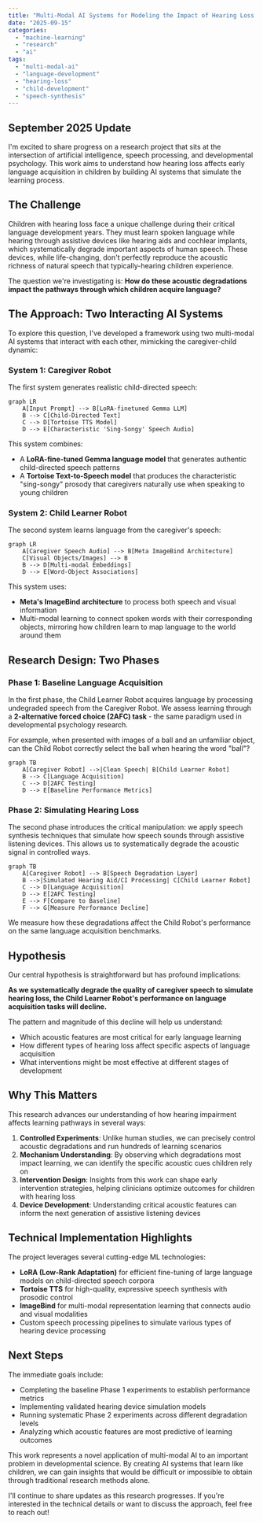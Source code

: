 ```yaml
---
title: "Multi-Modal AI Systems for Modeling the Impact of Hearing Loss on Child Language Development"
date: "2025-09-15"
categories:
  - "machine-learning"
  - "research"
  - "ai"
tags:
  - "multi-modal-ai"
  - "language-development"
  - "hearing-loss"
  - "child-development"
  - "speech-synthesis"
---
```


## September 2025 Update

I'm excited to share progress on a research project that sits at the intersection of artificial intelligence, speech processing, and developmental psychology. This work aims to understand how hearing loss affects early language acquisition in children by building AI systems that simulate the learning process.

## The Challenge

Children with hearing loss face a unique challenge during their critical language development years. They must learn spoken language while hearing through assistive devices like hearing aids and cochlear implants, which systematically degrade important aspects of human speech. These devices, while life-changing, don't perfectly reproduce the acoustic richness of natural speech that typically-hearing children experience.

The question we're investigating is: **How do these acoustic degradations impact the pathways through which children acquire language?**

## The Approach: Two Interacting AI Systems

To explore this question, I've developed a framework using two multi-modal AI systems that interact with each other, mimicking the caregiver-child dynamic:

### System 1: Caregiver Robot

The first system generates realistic child-directed speech:

```mermaid
graph LR
    A[Input Prompt] --> B[LoRA-finetuned Gemma LLM]
    B --> C[Child-Directed Text]
    C --> D[Tortoise TTS Model]
    D --> E[Characteristic 'Sing-Songy' Speech Audio]
```

This system combines:
- A **LoRA-fine-tuned Gemma language model** that generates authentic child-directed speech patterns
- A **Tortoise Text-to-Speech model** that produces the characteristic "sing-songy" prosody that caregivers naturally use when speaking to young children

### System 2: Child Learner Robot

The second system learns language from the caregiver's speech:

```mermaid
graph LR
    A[Caregiver Speech Audio] --> B[Meta ImageBind Architecture]
    C[Visual Objects/Images] --> B
    B --> D[Multi-modal Embeddings]
    D --> E[Word-Object Associations]
```

This system uses:
- **Meta's ImageBind architecture** to process both speech and visual information
- Multi-modal learning to connect spoken words with their corresponding objects, mirroring how children learn to map language to the world around them

## Research Design: Two Phases

### Phase 1: Baseline Language Acquisition

In the first phase, the Child Learner Robot acquires language by processing undegraded speech from the Caregiver Robot. We assess learning through a **2-alternative forced choice (2AFC) task** - the same paradigm used in developmental psychology research.

For example, when presented with images of a ball and an unfamiliar object, can the Child Robot correctly select the ball when hearing the word "ball"?

```mermaid
graph TB
    A[Caregiver Robot] -->|Clean Speech| B[Child Learner Robot]
    B --> C[Language Acquisition]
    C --> D[2AFC Testing]
    D --> E[Baseline Performance Metrics]
```

### Phase 2: Simulating Hearing Loss

The second phase introduces the critical manipulation: we apply speech synthesis techniques that simulate how speech sounds through assistive listening devices. This allows us to systematically degrade the acoustic signal in controlled ways.

```mermaid
graph TB
    A[Caregiver Robot] --> B[Speech Degradation Layer]
    B -->|Simulated Hearing Aid/CI Processing| C[Child Learner Robot]
    C --> D[Language Acquisition]
    D --> E[2AFC Testing]
    E --> F[Compare to Baseline]
    F --> G[Measure Performance Decline]
```

We measure how these degradations affect the Child Robot's performance on the same language acquisition benchmarks.

## Hypothesis

Our central hypothesis is straightforward but has profound implications:

**As we systematically degrade the quality of caregiver speech to simulate hearing loss, the Child Learner Robot's performance on language acquisition tasks will decline.**

The pattern and magnitude of this decline will help us understand:
- Which acoustic features are most critical for early language learning
- How different types of hearing loss affect specific aspects of language acquisition
- What interventions might be most effective at different stages of development

## Why This Matters

This research advances our understanding of how hearing impairment affects learning pathways in several ways:

1. **Controlled Experiments**: Unlike human studies, we can precisely control acoustic degradations and run hundreds of learning scenarios
2. **Mechanism Understanding**: By observing which degradations most impact learning, we can identify the specific acoustic cues children rely on
3. **Intervention Design**: Insights from this work can shape early intervention strategies, helping clinicians optimize outcomes for children with hearing loss
4. **Device Development**: Understanding critical acoustic features can inform the next generation of assistive listening devices

## Technical Implementation Highlights

The project leverages several cutting-edge ML technologies:

- **LoRA (Low-Rank Adaptation)** for efficient fine-tuning of large language models on child-directed speech corpora
- **Tortoise TTS** for high-quality, expressive speech synthesis with prosodic control
- **ImageBind** for multi-modal representation learning that connects audio and visual modalities
- Custom speech processing pipelines to simulate various types of hearing device processing

## Next Steps

The immediate goals include:
- Completing the baseline Phase 1 experiments to establish performance metrics
- Implementing validated hearing device simulation models
- Running systematic Phase 2 experiments across different degradation levels
- Analyzing which acoustic features are most predictive of learning outcomes

This work represents a novel application of multi-modal AI to an important problem in developmental science. By creating AI systems that learn like children, we can gain insights that would be difficult or impossible to obtain through traditional research methods alone.

I'll continue to share updates as this research progresses. If you're interested in the technical details or want to discuss the approach, feel free to reach out!

